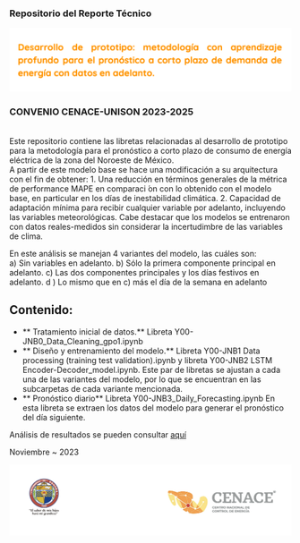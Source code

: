 

### Repositorio del Reporte Técnico 
<summary>

<div align="center">  
  <img src="https://github.com/yanhmada/Biociencias_2023/blob/dbb966a406a5c67c797517a251a514ca9fc65ef7/Mycorrhiza/title.png"
</div>
</summary>


### CONVENIO CENACE-UNISON 2023-2025
<br>
Este repositorio contiene las libretas relacionadas al desarrollo de prototipo para la metodología para el pronóstico a corto plazo de consumo de energía eléctrica de la zona del Noroeste de México.
<br>
A partir de este modelo base se hace una modificación a su arquitectura con el fin de obtener:
1. Una reducción en términos generales de la métrica de performance MAPE en comparaci ́on con lo obtenido con el modelo base, en particular en los días de inestabilidad climática.
2. Capacidad de adaptación mínima para recibir cualquier variable por adelanto, incluyendo las variables meteorológicas. Cabe destacar que los modelos se entrenaron con datos reales-medidos sin considerar la incertudimbre de las variables de clima. 

En este análisis se manejan 4 variantes del modelo, las cuáles son:
<br>
a) Sin variables en adelanto.
b) Sólo la primera componente principal en adelanto.
c) Las dos componentes principales y los días festivos en adelanto.
d ) Lo mismo que en c) más el día de la semana en adelanto
<br>
## Contenido:
- ** Tratamiento inicial de datos.** Libreta Y00-JNB0_Data_Cleaning_gpo1.ipynb
- ** Diseño y entrenamiento del modelo.** Libreta Y00-JNB1 Data processing (training test validation).ipynb y libreta Y00-JNB2 LSTM Encoder-Decoder_model.ipynb. Este par de libretas se ajustan a cada una de las variantes del modelo, por lo que se encuentran en las subcarpetas de cada variante mencionada.
- ** Pronóstico diario** Libreta Y00-JNB3_Daily_Forecasting.ipynb En esta libreta se extraen los datos del modelo para generar el pronóstico del día siguiente.

Análisis de resultados se pueden consultar [aquí](https://2023fmodel.streamlit.app/)

Noviembre ~ 2023

<summary><div align="center">
  <img src="https://github.com/yanhmada/Biociencias_2023/blob/6fea1932a416d32d2df1a5db0691ac795686db06/Mycorrhiza/bottom_cenace.png">
</div>
</summary>
